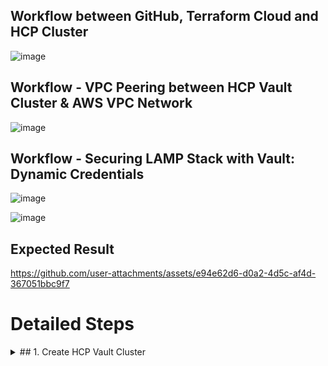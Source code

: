 ## **Workflow between GitHub, Terraform Cloud and HCP Cluster**

![image](https://github.com/user-attachments/assets/46530d3e-b781-42d3-912c-ceff98d02efd)

## **Workflow - VPC Peering between HCP Vault Cluster & AWS VPC Network**

![image](https://github.com/user-attachments/assets/d064c306-e86a-42e3-b68b-2898912acb7b)


## **Workflow - Securing LAMP Stack with Vault: Dynamic Credentials**

![image](https://github.com/user-attachments/assets/25cb794d-b5a3-4832-a8b4-7e32a9a6a30b)

![image](https://github.com/user-attachments/assets/275ab724-5241-4a66-964f-4a343f4821ee)

## **Expected Result**


https://github.com/user-attachments/assets/e94e62d6-d0a2-4d5c-af4d-367051bbc9f7


# Detailed Steps

<details>
<summary>## 1. Create HCP Vault Cluster</summary>

- Configure Vault cluster & HVN in HCP using Terraform.
- Terraform codes **- [*LAMP-VAULT/1-Create-HVN-Cluster at main · myathway-lab/LAMP-VAULT (github.com)*](https://github.com/myathway-lab/LAMP-VAULT/tree/main/1-Create-HVN-Cluster)**
    
    ```yaml
    resource "hcp_hvn" "mt-hcp-hvn" {
      hvn_id         = var.hvn_id
      cloud_provider = var.cloud_provider
      region         = var.region
    }
    
    resource "hcp_vault_cluster" "hcp_vault_cluster" {
      hvn_id          = hcp_hvn.mt-hcp-hvn.hvn_id
      cluster_id      = var.cluster_id
      tier            = var.tier
      public_endpoint = true
    }
    ```
    <details>

## **2. Create AWS IAM User**

- Create AWS IAM user call “**vault-admin**” for Vault administration.
- Generate Access / Secret Keys for programmatic access.
- Attached Inline policy that grants specific permissions related to IAM user management for users whose names start with “vault-”.
- Full Terraform codes - **[*https://github.com/myathway-lab/LAMP-VAULT/blob/main/2-create-aws-vaultadmin*](https://github.com/myathway-lab/LAMP-VAULT/blob/main/2-create-aws-vaultadmin)**
    - TF Code
        
        ```yaml
        provider "aws" {
          region = var.aws_region
        }
        
        resource "aws_iam_user" "vault_admin" {
          name = var.user_name
          path = "/"
        
          tags = {
            Name = var.user_name
          }
        }
        
        resource "aws_iam_access_key" "vault_admin_accesskey" {
          user = aws_iam_user.vault_admin.name
          lifecycle {
            ignore_changes = [
              user
            ]
          }
        }
        
        data "aws_iam_policy_document" "inline_po_vault" {
          statement {
            effect = "Allow"
            actions = [
              "iam:AttachUserPolicy",
              "iam:CreateUser",
              "iam:CreateAccessKey",
              "iam:DeleteUser",
              "iam:DeleteAccessKey",
              "iam:DeleteUserPolicy",
              "iam:DetachUserPolicy",
              "iam:GetUser",
              "iam:ListAccessKeys",
              "iam:ListAttachedUserPolicies",
              "iam:ListGroupsForUser",
              "iam:ListUserPolicies",
              "iam:PutUserPolicy",
              "iam:AddUserToGroup",
              "iam:RemoveUserFromGroup"
            ]
            resources = [
              "arn:aws:iam::010526263030:user/vault-*"
            ]
          }
        }
        
        resource "aws_iam_user_policy" "inline_po_attach" {
          name   = var.inline_po_name
          user   = aws_iam_user.vault_admin.name
          policy = data.aws_iam_policy_document.inline_po_vault.json
        }
        ```
        
    

## **3. Create Vault Roles for AWS Dynamic Credentials**

- In this lab, we will use Dynamic creds which is generated by Vault to authenticate with AWS.
- Dynamic creds are short-lived and automatically expire, reducing the risk of long-term exposure. Vault can automatically renew these credentials before they expire, ensuring continuous access without manual intervention. If needed, Vault can revoke the credentials at any time, immediately invalidating them.
- Configure the AWS secrets engine in Vault with specified credentials, region, path, and lease settings. The lifecycle block tells Terraform to ignore changes to the **`access_key`** and **`secret_key.`**  Vault will authenticate to AWS using “vault admin” account that we created in step2 [**2. Create AWS IAM User**](https://www.notion.so/2-Create-AWS-IAM-User-10cdb668cefb80d1bdebd24e3fc52b5d?pvs=21).
    
    ```
    resource "vault_aws_secret_backend" "aws" {
      description               = "Vault AWS Secret Engine Resource for AWS Master Account"
      access_key                = data.terraform_remote_state.vault_admin.outputs.vault_admin_accesskey
      secret_key                = data.terraform_remote_state.vault_admin.outputs.vault_admin_secret_accesskey
      region                    = var.aws_region
      path                      = var.secret_path.master_secret_path
      default_lease_ttl_seconds = 600
      max_lease_ttl_seconds     = 3000
      lifecycle {
        ignore_changes = [
          access_key, secret_key
        ]
      }
    }
    ```
    
- Configure a dynamic role in Vault’s AWS secrets engine that generates IAM user credentials with permissions to manage IAM, EC2, and STS resources.
    
    ```yaml
    resource "vault_aws_secret_backend_role" "iam_admin_dynamic_role" {
      backend         = vault_aws_secret_backend.aws.path
      name            = var.secret_role_name.master_iamadmin_role_name
      credential_type = var.credential_type.iam_user
      policy_document = <<EOT
    {
      "Version": "2012-10-17",
      "Statement": [
        {
          "Effect": "Allow",
          "Action": "iam:*",
          "Resource": "*"
        },
        {
          "Effect": "Allow",
          "Action": "ec2:*",
          "Resource": "*"
        },   
        {
          "Effect": "Allow",
          "Action": "sts:*",
          "Resource": "*"
        }    
      ]
    }
    EOT
    }
    ```
    
- Once we configured AWS secret engine & confirmed dynamic creds are able to generate, we will rotate
- Full Terraform codes - **[*https://github.com/myathway-lab/LAMP-VAULT/blob/main/3-create-vault-dynamic-roles*](https://github.com/myathway-lab/LAMP-VAULT/blob/main/3-create-vault-dynamic-roles)**

## **4. Create AWS Network Resources**

- The `data "vault_aws_access_credentials" "master_iamadmin_creds"` block fetches temporary AWS cred from Vault dynamic role which we created in [**3. Create Vault Roles for AWS Dynamic Credentials**](https://www.notion.so/3-Create-Vault-Roles-for-AWS-Dynamic-Credentials-75d83997ccfc4e86b005c83a00368825?pvs=21).
- Terraform will use this dynamic cred to authenticate with AWS.
- Then create network resources and security groups for EC2 instances which we will setup in [**6. Create EC2 Instances**](https://www.notion.so/6-Create-EC2-Instances-10cdb668cefb80e5bf9de713dc5e9979?pvs=21).
- Terraform code **- [](https://github.com/myathway-lab/LAMP-VAULT/blob/main/4-Create-VPC-SG) *https://github.com/myathway-lab/LAMP-VAULT/blob/main/4-Create-VPC-SG***
    - Create a VPC with specified IP range, tenancy, DNS settings.
        
        ```yaml
        resource "aws_vpc" "main" {
          cidr_block           = var.cidr
          instance_tenancy     = var.instance_tenancy
          enable_dns_hostnames = var.enable_dns_hostnames
          enable_dns_support   = var.enable_dns_support
          tags = merge(
            { "Name" = var.name },
            var.tags
          )
        }
        ```
        
    - Create a public subnet within the above VPC, specifies the AZ, cidr_block and map_public_ip_on_launch to ensure that all the instances in this public subnet receive a public IP address.  Create route table and associate.
        
        ```
        resource "aws_vpc" "main" {
          cidr_block           = var.cidr
          instance_tenancy     = var.instance_tenancy
          enable_dns_hostnames = var.enable_dns_hostnames
          enable_dns_support   = var.enable_dns_support
          tags = merge(
            { "Name" = var.name },
            var.tags
          )
        }
        ```
        
    - Create a public subnet within the above VPC, specifies the AZ, cidr_block and map_public_ip_on_launch to ensure that all the instances in this public subnet receive a public IP address.  Create route table and associate.
        
        ```
        ################################################################################
        # Publiс Subnet For Web Servers
        ################################################################################
        
        resource "aws_subnet" "public" {
          count                   = local.len_public_subnets
          vpc_id                  = aws_vpc.main.id
          availability_zone       = data.aws_availability_zones.azs.names[0]
          cidr_block              = var.public_subnets[count.index]
          map_public_ip_on_launch = var.map_public_ip_on_launch
          tags = {
            Name = "Pub-Subnet-Web"
          }
        }
        
        resource "aws_route_table" "public" {
          vpc_id = aws_vpc.main.id
          tags = {
            Name = "RouteTable-Web"
          }
        }
        
        resource "aws_route_table_association" "public" {
          count          = local.len_public_subnets
          route_table_id = aws_route_table.public.id
          subnet_id      = aws_subnet.public[count.index].id
        
        }
        
        resource "aws_route" "public_internet_gateway" {
          route_table_id         = aws_route_table.public.id
          destination_cidr_block = "0.0.0.0/0"
          gateway_id             = aws_internet_gateway.this.id
          timeouts {
            create = "5m"
          }
        }
        
        ```
        
    - Create a private subnet within the above VPC, specifies the AZ, cidr_block. Create route table and associate.
        
        ```
        ###############################################################################
        # Private Subnets for DB Servers
        ################################################################################
        
        resource "aws_subnet" "private" {
          count             = local.len_private_subnets
          vpc_id            = aws_vpc.main.id
          availability_zone = data.aws_availability_zones.azs.names[1]
          cidr_block        = var.private_subnets[count.index]
          tags = {
            Name = "Pri-Subnet-DB"
          }
        }
        
        resource "aws_route_table" "private" {
          vpc_id = aws_vpc.main.id
          tags = {
            Name = "DB-RouteTable"
          }
        }
        
        resource "aws_route_table_association" "private" {
          count          = local.len_private_subnets
          route_table_id = aws_route_table.private.id
          subnet_id      = element(aws_subnet.private[*].id, count.index)
        }
        
        resource "aws_route" "private_nat_gateway" {
          route_table_id         = aws_route_table.private.id
          destination_cidr_block = var.nat_gateway_destination_cidr_block
          nat_gateway_id         = aws_nat_gateway.nat.id
          timeouts {
            create = "5m"
          }
        }
        
        ```
        
    - Create Internet gateway.
        
        ```
        ################################################################################
        # Internet Gateway
        ################################################################################
        
        resource "aws_internet_gateway" "this" {
          vpc_id = aws_vpc.main.id
          tags = merge(
            { "Name" = var.name },
            var.tags,
          )
        }
        ```
        
    - Create NAT gateway.
        
        ```
        ################################################################################
        # NAT Gateway
        ################################################################################
        
        resource "aws_eip" "nat" {
          domain     = "vpc"
          depends_on = [aws_internet_gateway.this]
        }
        
        resource "aws_nat_gateway" "nat" {
          allocation_id = aws_eip.nat.id
          subnet_id = element(
            aws_subnet.public[*].id, 0
          )
          depends_on = [aws_internet_gateway.this]
          tags = {
            Name = "LAMP NAT"
          }
        }
        ```
        
    - Security Group for Web Servers
        
        ```yaml
        ################################################################################
        # Security Group for Web Servers
        ################################################################################
        
        resource "aws_security_group" "Web-SecurityGroup" {
          name        = "Web-SecurityGroup"
          description = "Allow inbound and outbound traffic for Web servers"
          vpc_id      = aws_vpc.main.id
        
          tags = {
            Name = "Web-SecurityGroup"
          }
        }
        
        resource "aws_vpc_security_group_ingress_rule" "allow_http" {
          security_group_id = aws_security_group.Web-SecurityGroup.id
          cidr_ipv4         = "0.0.0.0/0"
          from_port         = 80
          ip_protocol       = "tcp"
          to_port           = 80
        }
        
        resource "aws_vpc_security_group_ingress_rule" "allow_https" {
          security_group_id = aws_security_group.Web-SecurityGroup.id
          cidr_ipv4         = "0.0.0.0/0"
          from_port         = 443
          ip_protocol       = "tcp"
          to_port           = 443
        }
        
        resource "aws_vpc_security_group_ingress_rule" "allow_ssh_to_all" {
          security_group_id = aws_security_group.Web-SecurityGroup.id
          cidr_ipv4         = "0.0.0.0/0"
          from_port         = 22
          ip_protocol       = "tcp"
          to_port           = 22
        }
        
        resource "aws_vpc_security_group_egress_rule" "allow_all" {
          security_group_id = aws_security_group.Web-SecurityGroup.id
          cidr_ipv4         = "0.0.0.0/0"
          ip_protocol       = "-1" # semantically equivalent to all ports
        }
        ```
        
    - Security Group for DB Servers
        
        ```yaml
        ################################################################################
        # Security Group for DB Servers
        ################################################################################
        
        resource "aws_security_group" "DB-SecurityGroup" {
          name        = "DB-SecurityGroup"
          description = "Allow inbound and outbound traffic for Db servers"
          vpc_id      = aws_vpc.main.id
        
          tags = {
            Name = "DB-SecurityGroup"
          }
        }
        
        resource "aws_vpc_security_group_ingress_rule" "allow_ssh" {
          for_each          = toset(var.public_subnets)
          security_group_id = aws_security_group.DB-SecurityGroup.id
          cidr_ipv4         = each.value
          from_port         = 22
          ip_protocol       = "tcp"
          to_port           = 22
        }
        
        resource "aws_vpc_security_group_ingress_rule" "allow_vault" {
          security_group_id = aws_security_group.DB-SecurityGroup.id
          cidr_ipv4         = "172.25.16.0/20"
          from_port         = 3306
          ip_protocol       = "tcp"
          to_port           = 3306
        }
        
        resource "aws_vpc_security_group_ingress_rule" "allow_websever" {
          security_group_id = aws_security_group.DB-SecurityGroup.id
          cidr_ipv4         = var.public_subnets[0] 
          from_port         = 3306
          ip_protocol       = "tcp"
          to_port           = 3306
        }
        
        resource "aws_vpc_security_group_egress_rule" "allow_http" {
          security_group_id = aws_security_group.DB-SecurityGroup.id
          cidr_ipv4         = "0.0.0.0/0"
          from_port         = 80
          ip_protocol       = "tcp"
          to_port           = 80
        }
        
        resource "aws_vpc_security_group_egress_rule" "allow_https" {
          security_group_id = aws_security_group.DB-SecurityGroup.id
          cidr_ipv4         = "0.0.0.0/0"
          from_port         = 443
          ip_protocol       = "tcp"
          to_port           = 443
        }
        
        resource "aws_vpc_security_group_egress_rule" "allow_vaultport" {
          security_group_id = aws_security_group.DB-SecurityGroup.id
          cidr_ipv4         = "0.0.0.0/0"
          from_port         = 8200
          ip_protocol       = "tcp"
          to_port           = 8200
        }
        ```
        

![image.png](https://prod-files-secure.s3.us-west-2.amazonaws.com/f020007f-666a-401f-b7a3-4c1d3d9787c0/974fda8e-4df4-4e60-a937-f91cc8649e04/image.png)

## **5. VPC Peering between HVN & AWS**

- **Same as step 4, Terraform will use aws dynamic cred to authenticate with AWS.**
- **Establishes a peering connection between an HVN and an AWS VPC.**
- **Configures the necessary routes to enable communication between HVN and AWS VPC.**
- **Full Terraform code - [*https://github.com/myathway-lab/LAMP-VAULT/blob/main/5-VPC-Peering*](https://github.com/myathway-lab/LAMP-VAULT/blob/main/5-VPC-Peering)**
- Create HVN to AWS Peering
    
    ```yaml
    ###cretae hvn to aws peering###
    
    resource "hcp_aws_network_peering" "dev" {
      hvn_id          = var.hvn_id
      peering_id      = var.peering_id
      peer_vpc_id     = var.peer_vpc_id
      peer_account_id = var.owner_id
      peer_vpc_region = var.peer_region
    }
    ```
    
- To automatically accept the peering connection on the AWS.
    
    ```yaml
    resource "aws_vpc_peering_connection_accepter" "peer" {
      vpc_peering_connection_id = hcp_aws_network_peering.dev.provider_peering_id
      auto_accept               = true
    }
    ```
    
- Add Routes for HVN
    
    ```yaml
    resource "hcp_hvn_route" "hvn-to-aws-route" {
      hvn_link         = data.hcp_hvn.hvn_vault.self_link
      hvn_route_id     = "hvn-aws-route"
      destination_cidr = "10.0.0.0/16"
      target_link      = hcp_aws_network_peering.dev.self_link
    }
    ```
    
- Add Routes for AWS
    
    ```yaml
    resource "aws_route" "route_for_private" {
      route_table_id            = var.private_routetb_id
      destination_cidr_block    = data.hcp_hvn.hvn_vault.cidr_block
      vpc_peering_connection_id = aws_vpc_peering_connection_accepter.peer.id
    }
    
    resource "aws_route" "route_for_public" {
      route_table_id            = var.public_routetb_id
      destination_cidr_block    = data.hcp_hvn.hvn_vault.cidr_block
      vpc_peering_connection_id = aws_vpc_peering_connection_accepter.peer.id
    }
    ```
    

![image.png](https://prod-files-secure.s3.us-west-2.amazonaws.com/f020007f-666a-401f-b7a3-4c1d3d9787c0/222e750e-8cb2-4063-a570-0976286ac361/image.png)

## **6. Create EC2 Instances**

- **Same as previous steps, Terraform will use dynamic creds generated from vault role to authenticate with AWS to deploy EC2 resources.**
- **Full Terraform codes - [](https://github.com/myathway-lab/LAMP-VAULT/blob/main/4-Create-VPC-SG) *https://github.com/myathway-lab/LAMP-VAULT/blob/main/6-Create-EC2-Instances***
- **Refer [Setup Apache/PHP server](https://www.notion.so/Setup-Apache-PHP-server-10cdb668cefb801480b1f7d8d090eff5?pvs=21) [Setup MySQL server](https://www.notion.so/Setup-MySQL-server-10cdb668cefb80738f67f99a3b843fd6?pvs=21) for detailed setup.**

> **We will setup LAMP (Linux, Apache, MySQL, PHP) stack on AWS with separate EC2 instances for MySQL and Apache/PHP.**
> 

> **Whenever the Apache service needs to authenticate with DB, it talks to Vault. Then Vault authenticates with DB and generate DB dynamic creds.**
> 

> **In this lab, we will use Vault Agent with auto-auth to automatically renew the dynamic creds before expiring. This ensures that web server always has valid credentials.**
> 
> 
> **Renewing the Vault Token: Vault agent uses vault aws auth role `vault-role-for-ec2role`to authenticate Vault server and obtain a Vault token. This token is then periodically renewed to ensure continuous access.**
> 
> **Renewing Database creds: Vault agent reads the database credentials from `database/creds/db-role` and writes them `var/www/html/db-creds.json` This ensures that database credentials are always up-to-date.**
> 
> - **vault-agent.hcl (Vault Agent Config)**
>     
>     ```
>     exit_after_auth = false
>     pid_file = "/var/run/vault-agent.pid"
>     
>     auto_auth {
>       method "aws" {
>           mount_path = "auth/aws"
>           config = {
>               type = "iam"
>               role = "vault-role-for-ec2role"
>           }
>       }
>     
>       sink "file" {
>           config = {
>               path = "/var/www/html/vault-token-via-agent"
>           }
>       }
>     }
>     
>     vault {
>       address = "${vault_addr}"
>     }
>     
>     template {
>       source      = "/etc/vault.d/db-creds-template.hcl"
>       destination = "/var/www/html/db-creds.json"  
>     }
>     ```
>     
> 
- **High-level workflow**

![image.png](https://prod-files-secure.s3.us-west-2.amazonaws.com/f020007f-666a-401f-b7a3-4c1d3d9787c0/0da3e385-1c76-4d1b-8aaf-dd0939b2e7f8/image.png)

- **Detailed workflow**

![image.png](https://prod-files-secure.s3.us-west-2.amazonaws.com/f020007f-666a-401f-b7a3-4c1d3d9787c0/f67abb49-7c57-4a3e-aaea-2a8aef3e1858/image.png)

- **Expected Result: “Automatically renew the dynamic creds before expiring & Ensures web server always has valid credentials”.**

![image.png](https://prod-files-secure.s3.us-west-2.amazonaws.com/f020007f-666a-401f-b7a3-4c1d3d9787c0/a8de90b1-cd6b-4b37-a0d4-008a15ae9af7/image.png)

![image.png](https://prod-files-secure.s3.us-west-2.amazonaws.com/f020007f-666a-401f-b7a3-4c1d3d9787c0/14d87c9c-f5c0-436a-b3f7-7ca7c7043263/image.png)

### Setup Apache/PHP server

- **Before we launch EC2, we need to create AWS IAM role named “aws-ec2role-for-vault-authmethod” for HCP Vault Dedicated auth method.**
- **Then launch Web server in public subnet.**
- **Attach a security group defined in ‣.**
- **Attach “aws-ec2role-for-vault-authmethod” IAM role in web server.**
- **Add user data.**
    
    **- Update the package manager & install Apache and PHP related packages.
    - Configures Vault Agent with AWS IAM method.**
    
    **- Use Vault’s Auto-Auth method using AWS IAM roles to allow Vault to automatically   authenticate and retrieve a token.**
    
    **- Write PHP Code “/var/www/html/phptest.php” to test DB Connection.**
    
    **- Write PHP Code “/var/www/html/usersubmission.php” to verify the DB dynamic user privileges to LAMP database.**
    
- **Setup Web Sever**
    
    ```yaml
    resource "aws_instance" "LAMP-WEB" {
      ami                         = "ami-01811d4912b4ccb26"
      instance_type               = "t2.micro"
      key_name                    = var.key_name
      subnet_id                   = var.Pub-Subnet-Web
      vpc_security_group_ids      = var.Web-SecurityGroup-id
      iam_instance_profile        = var.iam_role
      associate_public_ip_address = true
    
      root_block_device {
        volume_size = 30
        volume_type = "gp3"
      }
      user_data = templatefile("${path.module}/web_user_data.tpl", {
        vault_addr = var.vault_addr,
        db_ip = var.db_ip
      })
    
      tags = {
        Name = "LAMP-WEB"
      }
    }
    
    resource "aws_eip" "LAMP-WEB-EIP" {
      vpc      = true
      instance = aws_instance.LAMP-WEB.id
    }
    ```
    
- **web_user_data.tpl (user data for webserver)**
    
    ```yaml
    #!/bin/bash
    set -e
    sudo hostnamectl set-hostname LAMP-WEB
    sudo apt-get update -y
    sudo apt-get install apache2 -y 
    sudo apt-get install php libapache2-mod-php php-mysql php-curl php-gd php-json php-zip gpg wget -y
    sudo apt install mysql-client -y
    sudo wget -O- https://apt.releases.hashicorp.com/gpg | sudo gpg --dearmor -o /usr/share/keyrings/hashicorp-archive-keyring.gpg
    gpg --no-default-keyring --keyring /usr/share/keyrings/hashicorp-archive-keyring.gpg --fingerprint
    echo "deb [arch=$(dpkg --print-architecture) signed-by=/usr/share/keyrings/hashicorp-archive-keyring.gpg] https://apt.releases.hashicorp.com $(lsb_release -cs) main" | sudo tee /etc/apt/sources.list.d/hashicorp.list
    sudo apt update && sudo apt install vault
    
    # Create the Vault agent configuration file
    sudo cat <<EOF > /etc/vault.d/vault-agent.hcl
    exit_after_auth = false
    pid_file = "/var/run/vault-agent.pid"
    
    auto_auth {
      method "aws" {
          mount_path = "auth/aws"
          config = {
              type = "iam"
              role = "vault-role-for-ec2role"
          }
      }
    
      sink "file" {
          config = {
              path = "/var/www/html/vault-token-via-agent"
          }
      }
    }
    
    vault {
      address = "${vault_addr}"
    }
    
    template {
      source      = "/etc/vault.d/db-creds-template.hcl"
      destination = "/var/www/html/db-creds.json"  
    }
    EOF
    
    sudo chown vault:vault /etc/vault.d/vault-agent.hcl
    sudo chmod 600 /etc/vault.d/vault-agent.hcl
    
    # Read the DB role creds
    sudo cat <<EOF > /etc/vault.d/db-creds-template.hcl
    {
      "username": "{{ with secret "database/creds/db-role" }}{{ .Data.username }}{{ end }}",
      "password": "{{ with secret "database/creds/db-role" }}{{ .Data.password }}{{ end }}"
    }
    EOF
    
    sudo chown vault:vault /etc/vault.d/db-creds-template.hcl
    sudo chmod 600 /etc/vault.d/vault-agent.hcl
    
    ##Run vault agent as service 
    sudo cat <<EOF > /etc/systemd/system/vault-agent.service
    [Unit]
    Description=Vault Agent
    After=network.target
    
    [Service]
    Environment="VAULT_NAMESPACE=admin"
    Environment="VAULT_ADDR=${vault_addr}"
    
    ExecStart=/usr/bin/vault agent -config=/etc/vault.d/vault-agent.hcl
    Restart=on-failure
    
    [Install]
    WantedBy=multi-user.target
    EOF
    
    sudo systemctl daemon-reload
    sudo systemctl enable vault-agent
    sudo systemctl start vault-agent
    
    #Configure PHP code for dynamic DB cred check
    sudo cat <<'EOF' > /var/www/html/phptest1.php
    <?php
    // Enable error reporting
    error_reporting(E_ALL);
    ini_set('display_errors', 1);
    
    // Path to the JSON file with database credentials
    
    $credsFile = '/var/www/html/db-creds.json';
    
    // Read the JSON file
    $json = file_get_contents($credsFile);
    if ($json === false) {
        die("Failed to read credentials file.");
    }
    
    $creds = json_decode($json, true);
    if ($creds === null) {
        die("Failed to decode JSON.");
    }
    
    // Debugging output
    echo "Username: " . htmlspecialchars($creds['username']) . "<br>";
    echo "Password: " . htmlspecialchars($creds['password']) . "<br>";
    
    // Database connection parameters
    $servername = "${db_ip}"; // e.g., "localhost" or your server IP
    $username = $creds['username'];
    $password = $creds['password'];
    $dbname = "lamp"; // the name of your database
    
    // Create connection
    $conn = new mysqli($servername, $username, $password, $dbname);
    
    // Check connection
    if ($conn->connect_error) {
        die("Connection failed: " . $conn->connect_error);
    }
    echo "Connected successfully to the database.";
    ?>
    EOF
    
    #Configure PHP code for dynamic cred to verify the access
    sudo cat <<'EOF' > /var/www/html/usersubmission.php
    <?php
    // Enable error reporting
    error_reporting(E_ALL);
    ini_set('display_errors', 1);
    
    // Path to the JSON file with database credentials
    $credsFile = '/var/www/html/db-creds.json';
    
    // Read the JSON file
    $json = file_get_contents($credsFile);
    if ($json === false) {
        die("Failed to read credentials file.");
    }
    
    $creds = json_decode($json, true);
    if ($creds === null) {
        die("Failed to decode JSON.");
    }
    
    // Database connection parameters
    $servername = "10.0.2.217"; // e.g., "localhost" or your server IP
    $username = $creds['username'];
    $password = $creds['password'];
    $dbname = "lamp"; // the name of your database
    
    // Create connection
    $conn = new mysqli($servername, $username, $password, $dbname);
    
    // Check connection
    if ($conn->connect_error) {
        die("Connection failed: " . $conn->connect_error);
    }
    echo "Connected successfully to the database.<br>";
    
    // Handle form submission
    if ($_SERVER["REQUEST_METHOD"] == "POST") {
        $user = $_POST['username'];
        $email = $_POST['email'];
        $pass = $_POST['password'];
    
        // Insert data into the users table
        $sql = "INSERT INTO users (username, email, password) VALUES ('$user', '$email', '$pass')";
    
        if ($conn->query($sql) === TRUE) {
            echo "New user created successfully. Below is the LAMP User List. <br>";
        } else {
            echo "Error: " . $sql . "<br>" . $conn->error;
        }
    }
    
    // Retrieve and display all users
    $sql = "SELECT id, username, email FROM users";
    $result = $conn->query($sql);
    
    if ($result->num_rows > 0) {
        echo "<h3>Users List</h3>";
        echo "<table border='1'><tr><th>ID</th><th>Username</th><th>Email</th></tr>";
        while($row = $result->fetch_assoc()) {
            echo "<tr><td>" . $row["id"]. "</td><td>" . $row["username"]. "</td><td>" . $row["email"]. "</td></tr>";
        }
        echo "</table>";
    } else {
        echo "0 results";
    }
    
    $conn->close();
    ?>
    
    <!DOCTYPE html>
    <html>
    <head>
        <title>Register User</title>
    </head>
    <body>
        <h3>Register User</h3>
        <form method="post" action="">
            <label for="username">Username:</label>
            <input type="text" id="username" name="username" required><br><br>
            <label for="email">Email:</label>
            <input type="email" id="email" name="email" required><br><br>
            <label for="password">Password:</label>
            <input type="password" id="password" name="password" required><br><br>
            <input type="submit" name="submit" value="Register">
        </form>
    </body>
    </html>
    EOF 
    
    sudo systemctl restart vault-agent.service 
    sudo systemctl restart apache2
    ```
    

### Setup MySQL server

- **Launch MySQL server in private subnet and attach a security group defined in** ‣.
- **Add user data.**
    
     **- Update the package manager & install MySQL related packages.**
    
     **- Configure MySQL & allow remote client access.**
    
     **- Create “lampuser” in DB.**
    
     **- When webserver tries to access database, vault agent from webserver will read the DB-Role from Vault.** 
    
     **- DB-Role will use “lampuser” to authenticate with Database to generate dynamic user.** 
    
     **- So, we need to give “create user” and “drop” with “grant” privileges to “lampuser”.**
    
- **Launch DB Sever**
    
    ```yaml
    resource "aws_instance" "LAMP-MySQL" {
      ami                    = "ami-01811d4912b4ccb26"
      instance_type          = "t2.micro"
      key_name               = var.key_name
      subnet_id              = var.Pri-Subnet-DB
      vpc_security_group_ids = var.DB-SecurityGroup-id
      private_ip             = var.db_ip
      root_block_device {
        volume_size = 30
        volume_type = "gp3"
      }
      user_data = templatefile("${path.module}/mysql_user_data.tpl", {
        mysql_root_password = var.mysql_root_password,
        mysql_lamp_password = var.mysql_lamp_password
      })
    
      tags = {
        Name = "LAMP-MySQL"
      }
    }
    ```
    
- **mysql_user_data.tpl  (user data for db server)**
    
    ```yaml
    #!/bin/bash
    set -e
    sudo hostnamectl set-hostname LAMP-MySQL
    sudo apt-get update -y
    sudo apt-get install mysql-server -y
    # Secure MySQL installation
    sudo mysql_secure_installation <<EOF
    y
    0
    y
    y
    y
    y
    EOF
    
    # Login to MySQL with root user and empty password, then change the root password
    # root_password="${mysql_root_password}"
    
    root_password="${mysql_root_password}"
    
    sudo mysql -u root --execute="ALTER USER 'root'@'localhost' IDENTIFIED WITH mysql_native_password BY '$root_password'; FLUSH PRIVILEGES;"
    
    # Run additional MySQL commands
    lamp_password="${mysql_lamp_password}"
    
    sudo mysql -u root -p"$root_password" <<EOF
    CREATE DATABASE lamp;
    CREATE USER 'lampuser'@'%' IDENTIFIED BY '$lamp_password';
    GRANT ALL PRIVILEGES ON lamp.* TO 'lampuser'@'%';
    GRANT DROP ON mysql.* TO 'lampuser'@'%' WITH GRANT OPTION;
    GRANT CREATE USER ON *.* TO 'lampuser'@'%' WITH GRANT OPTION;
    FLUSH PRIVILEGES;
    CREATE TABLE users (
        id INT AUTO_INCREMENT PRIMARY KEY,
        username VARCHAR(50) NOT NULL,
        email VARCHAR(100) NOT NULL,
        password VARCHAR(255) NOT NULL
    );
    EOF
    
    # Change the bind address to all to accept remote connection.
    sudo sed -i 's/^bind-address\s*=.*/bind-address = 0.0.0.0/' /etc/mysql/mysql.conf.d/mysqld.cnf
    
    # Restart the mysql after config change.
    sudo systemctl restart mysql
    ```
    

## 7. Create Vault DB Role

- We need to make sure EC2 Webserver able to talk with vault to read the DB creds.
- In Vault server, we will enable database secret engine, configure database connection and create role for dynamic creds.
- Vault agent inside EC2 webserver will read the role and get dynamic creds from vault.
- **Full Terraform codes - [*https://github.com/myathway-lab/LAMP-VAULT/blob/main/7-Create-Vault-DB-Role*](https://github.com/myathway-lab/LAMP-VAULT/blob/main/7-Create-Vault-DB-Role)**

- Enable database secrets engine at the path “database”
    
    ```yaml
    resource "vault_mount" "db" {
      path = "database"
      type = "database"
      description = "This is for mysql db secret engine."
    }
    ```
    
- Sets up the connection to the MySQL database
    
    ```yaml
    resource "vault_database_secret_backend_connection" "lamp-mysql-db" {
      backend           = vault_mount.db.path
      name              = "lamp-mysql-db"
      allowed_roles     = ["db-role"]
      verify_connection = true
      mysql{
        connection_url  = "{{username}}:{{password}}@tcp(${var.db_ip}:3306)/"
        username          = var.lamp_username
        password          = var.lamp_password
      }
    }
    ```
    
- Defines a role that can create users in the MySQL database & grant all privileges to lamp database.
    
    ```yaml
    resource "vault_database_secret_backend_role" "db-role" {
      backend             = vault_mount.db.path
      name                = "db-role"
      db_name             = vault_database_secret_backend_connection.lamp-mysql-db.name
      creation_statements = ["CREATE USER '{{name}}'@'%' IDENTIFIED BY '{{password}}'; GRANT ALL PRIVILEGES ON lamp.* TO '{{name}}'@'%';"]
      default_ttl         = "180"
      max_ttl             = "300"
    }
    ```
    

## 8. Enable Vault AWS Auth

- For AWS EC2 instances to authenticate with Vault, we can use **AWS auth method**. This method supports two types of authentications, “**IAM Method**” & “**EC2 Method**”.
- In this scenario, we will use AWS auth **IAM method** using **Vault Agent**.
- Please refer vault agent setup in [Setup Apache/PHP server](https://www.notion.so/Setup-Apache-PHP-server-10cdb668cefb801480b1f7d8d090eff5?pvs=21)
- **Full Terraform codes - [*https://github.com/myathway-lab/LAMP-VAULT/blob/main/7-Create-Vault-DB-Role*](https://github.com/myathway-lab/LAMP-VAULT/blob/main/7-Create-Vault-DB-Role)**

- Enable the AWS authentication method in Vault
    
    ```yaml
    resource "vault_auth_backend" "aws" {
      type = "aws"
    }
    ```
    
- Configure the AWS client with the necessary access and secret keys to authenticate with Vault.
    
    ```yaml
    resource "vault_aws_auth_backend_client" "client" {
      backend    = vault_auth_backend.aws.path
      access_key = data.vault_aws_access_credentials.master_iamadmin_creds.access_key
      secret_key = data.vault_aws_access_credentials.master_iamadmin_creds.secret_key
    }
    ```
    
- Define a policy that grants read access to the database credentials at the specified path.
    
    ```yaml
    resource "vault_policy" "vault-policy-for-ec2role" {
      name = "vault-policy-for-ec2role"
      policy = <<EOT
    path "database/creds/db-role" {
      capabilities = ["read"]
    }
    EOT
    }
    ```
    
- Create a role that allows EC2 instances with the specified IAM role to authenticate with Vault and obtain tokens with the defined policy.
    
    ```yaml
    resource "vault_aws_auth_backend_role" "vault-role-for-ec2role" {
      backend                         = vault_auth_backend.aws.path
      role                            = "vault-role-for-ec2role"
      auth_type                       = "iam"
      bound_iam_principal_arns        = ["arn:aws:iam::010526263030:role/aws-ec2role-for-vault-authmethod"]
      token_ttl                       = 120
      token_max_ttl                   = 300
      token_policies                  = ["vault-policy-for-ec2role"]
    }
    ```
    

https://www.digitalocean.com/community/tutorials/how-to-install-lamp-stack-on-ubuntu

https://usefulangle.com/post/324/aws-ec2-install-linux-apache-mysql-php-phpmyadmin-lamp-stack-ubuntu-20-04

